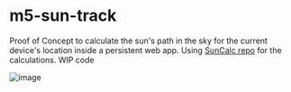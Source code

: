 # m5-sun-track
Proof of Concept to calculate the sun's path in the sky for the current device's location inside a persistent web app.
Using [SunCalc repo](https://github.com/mourner/suncalc) for the calculations.
WIP code

![image](https://github.com/besserai/m5-sun-track/assets/133651882/1643a15b-e0bb-4074-a081-0435cc9ebb15)
